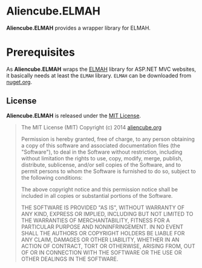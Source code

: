 # Aliencube.ELMAH #

**Aliencube.ELMAH** provides a wrapper library for ELMAH.


# Prerequisites #

As **Aliencube.ELMAH** wraps the [ELMAH](https://code.google.com/p/elmah) library for ASP.NET MVC websites, it basically needs at least the `ELMAH` library. `ELMAH` can be downloaded from [nuget.org](http://www.nuget.org/packages/elmah.corelibrary).


## License ##

**Aliencube.ELMAH** is released under the [MIT License](http://opensource.org/licenses/MIT).

> The MIT License (MIT)
> Copyright (c) 2014 [aliencube.org](http://aliencube.org)
> 
> Permission is hereby granted, free of charge, to any person obtaining a copy of this software and associated documentation files (the "Software"), to deal in the Software without restriction, including without limitation the rights to use, copy, modify, merge, publish, distribute, sublicense, and/or sell copies of the Software, and to permit persons to whom the Software is furnished to do so, subject to the following conditions:
> 
> The above copyright notice and this permission notice shall be included in all copies or substantial portions of the Software.
> 
> THE SOFTWARE IS PROVIDED "AS IS", WITHOUT WARRANTY OF ANY KIND, EXPRESS OR IMPLIED, INCLUDING BUT NOT LIMITED TO THE WARRANTIES OF MERCHANTABILITY, FITNESS FOR A PARTICULAR PURPOSE AND NONINFRINGEMENT. IN NO EVENT SHALL THE AUTHORS OR COPYRIGHT HOLDERS BE LIABLE FOR ANY CLAIM, DAMAGES OR OTHER LIABILITY, WHETHER IN AN ACTION OF CONTRACT, TORT OR OTHERWISE, ARISING FROM, OUT OF OR IN CONNECTION WITH THE SOFTWARE OR THE USE OR OTHER DEALINGS IN THE SOFTWARE.

